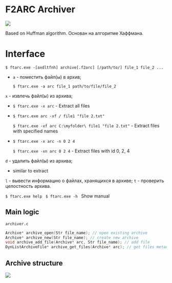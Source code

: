 
# F2ARC Archiver
<img src="https://imgbly.com/ib/SwBFbYwU21.png">

Based on Huffman algorithm.
Основан на алгоритме Хаффмана.
# Interface
```$ ftarc.exe -[axdltfnh] archive[.f2arc] [/path/to/] file_1 file_2 ...```
- ```a``` - поместить файл(ы) в архив;

   ```$ ftarc.exe -a arc file_1 path/to/file/file_2```

```x``` - извлечь файл(ы) из архива;
- ```$ ftarc.exe -x arc``` - Extract all files
- ```$ ftarc.exe arc -xf / file1 "file 2.txt"```

  ```$ ftarc.exe -xf arc C:\myfolder\ file1 "file 2.txt"``` - Extract files with specified names
- ```$ ftarc.exe -x arc -n 0 2 4```

  ```$ ftarc.exe -xn arc 0 2 4``` - Extract files with id 0, 2, 4

```d``` - удалить файл(ы) из архива;
- similar to extract

```l``` - вывести информацию о файлах, хранящихся в архиве;
```t``` - проверить целостность архива.

```$ ftarc.exe help ``` ```$ ftarc.exe -h ```
Show manual
## Main logic
``` archiver.c ```
```c
Archive* archive_open(Str file_name); // open existing archive 
Archive* archive_new(Str file_name); // create new archive
void archive_add_file(Archive* arc, Str file_name); // add file
DynListArchiveFile* archive_get_files(Archive* arc); // get files metadata
```

## Archive structure
<img src="https://imgbly.com/ib/vP4P5BN1rP.png">

